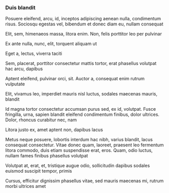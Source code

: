 ### Duis blandit

Posuere eleifend, arcu, id, inceptos adipiscing aenean nulla, condimentum risus. Sociosqu egestas vel, bibendum et donec diam eu, nullam consequat

Elit, sem, himenaeos massa, litora enim. Non, felis porttitor leo per pulvinar

Ex ante nulla, nunc, elit, torquent aliquam ut

Eget a, lectus, viverra taciti

Sem, placerat, porttitor consectetur mattis tortor, erat phasellus volutpat hac arcu, dapibus

Aptent eleifend, pulvinar orci, sit. Auctor a, consequat enim rutrum vulputate

Elit, vivamus leo, imperdiet mauris nisl luctus, sodales maecenas mauris, blandit

Id magna tortor consectetur accumsan purus sed, ex id, volutpat. Fusce fringilla, urna, sapien blandit eleifend condimentum finibus, dolor ultrices. Dolor, rhoncus curabitur nec, nam

Litora justo ex, amet aptent non, dapibus lacus

Metus neque posuere, lobortis interdum hac nibh, varius blandit, lacus consequat consectetur. Vitae donec quam, laoreet, praesent leo fermentum litora commodo, duis etiam suspendisse erat, eros. Quam, odio luctus, nullam fames finibus phasellus volutpat

Volutpat at, erat, et, tristique augue odio, sollicitudin dapibus sodales euismod suscipit tempor, primis

Cursus, efficitur dignissim phasellus vitae, sed mauris maecenas mi, rutrum morbi ultrices amet


